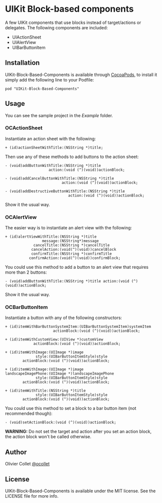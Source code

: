 # UIKit Block-based components

A few UIKit components that use blocks instead of target/actions or delegates. The following components are included:

* UIActionSheet
* UIAlertView
* UIBarButtonItem

## Installation

UIKit-Block-Based-Components is available through [CocoaPods](http://cocoapods.org), to install
it simply add the following line to your Podfile:

    pod "UIKit-Block-Based-Components"

## Usage

You can see the sample project in the _Example_ folder.

### OCActionSheet

Instantiate an action sheet with the following:

    + (id)actionSheetWithTitle:(NSString *)title;

Then use any of these methods to add buttons to the action sheet:

    - (void)addButtonWithTitle:(NSString *)title
                        action:(void (^)(void))actionBlock;

    - (void)addCancelButtonWithTitle:(NSString *)title
                              action:(void (^)(void))actionBlock;

    - (void)addDestructiveButtonWithTitle:(NSString *)title
                                 action:(void (^)(void))actionBlock;

Show it the usual way.

### OCAlertView

The easier way is to instantiate an alert view with the following:

    + (id)alertViewWithTitle:(NSString *)title
                     message:(NSString*)message
                 cancelTitle:(NSString *)cancelTitle
                cancelAction:(void(^)(void))cancelBlock
                confirmTitle:(NSString *)confirmTitle
               confirmAction:(void(^)(void))confirmBlock;

You could use this method to add a button to an alert view that requires more than 2 buttons:

    - (void)addButtonWithTitle:(NSString *)title action:(void (^)(void))actionBlock;

Show it the usual way.

### OCBarButtonItem

Instantiate a button with any of the following constructors:

    + (id)itemWithBarButtonSystemItem:(UIBarButtonSystemItem)systemItem
                          actionBlock:(void (^)(void))actionBlock;

    + (id)itemWithCustomView:(UIView *)customView
                 actionBlock:(void (^)(void))actionBlock;

    + (id)itemWithImage:(UIImage *)image
                  style:(UIBarButtonItemStyle)style
            actionBlock:(void (^)(void))actionBlock;

    + (id)itemWithImage:(UIImage *)image
    landscapeImagePhone:(UIImage *)landscapeImagePhone
                  style:(UIBarButtonItemStyle)style
            actionBlock:(void (^)(void))actionBlock;

    + (id)itemWithTitle:(NSString *)title
                  style:(UIBarButtonItemStyle)style
            actionBlock:(void (^)(void))actionBlock;

You could use this method to set a block to a bar button item (not recommended though):

    - (void)setActionBlock:(void (^)(void))actionBlock;

**WARNING:** Do not set the target and action after you set an action block, the action block won't be called otherwise.

## Author

Olivier Collet [@ocollet](https://github.com/ocollet)

## License

UIKit-Block-Based-Components is available under the MIT license. See the LICENSE file for more info.
